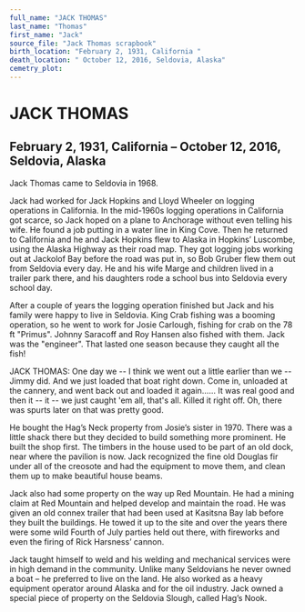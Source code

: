 ```yaml
---
full_name: "JACK THOMAS"
last_name: "Thomas"
first_name: "Jack"
source_file: "Jack Thomas scrapbook"
birth_location: "February 2, 1931, California "
death_location: " October 12, 2016, Seldovia, Alaska"
cemetry_plot: 
---
```

# JACK THOMAS

## February 2, 1931, California – October 12, 2016, Seldovia, Alaska

Jack Thomas came to Seldovia in 1968.

Jack had worked for Jack Hopkins and Lloyd Wheeler on logging operations
in California. In the mid-1960s logging operations in California got
scarce, so Jack hoped on a plane to Anchorage without even telling his
wife. He found a job putting in a water line in King Cove. Then he
returned to California and he and Jack Hopkins flew to Alaska in
Hopkins’ Luscombe, using the Alaska Highway as their road map. They
got logging jobs working out at Jackolof Bay before the road was put in,
so Bob Gruber flew them out from Seldovia every day. He and his wife
Marge and children lived in a trailer park there, and his daughters rode
a school bus into Seldovia every school day.

After a couple of years the logging operation finished but Jack and his
family were happy to live in Seldovia. King Crab fishing was a booming
operation, so he went to work for Josie Carlough, fishing for crab on
the 78 ft "Primus". Johnny Saracoff and Roy Hansen also fished with
them. Jack was the "engineer". That lasted one season because they
caught all the fish\!

JACK THOMAS: One day we -- I think we went out a little earlier than we
-- Jimmy did. And we just loaded that boat right down. Come in, unloaded
at the cannery, and went back out and loaded it again…... It was real
good and then it -- it -- we just caught 'em all, that's all. Killed it
right off. Oh, there was spurts later on that was pretty good.

He bought the Hag’s Neck property from Josie’s sister in 1970. There was
a little shack there but they decided to build something more prominent.
He built the shop first. The timbers in the house used to be part of an
old dock, near where the pavilion is now. Jack recognized the fine old
Douglas fir under all of the creosote and had the equipment to move
them, and clean them up to make beautiful house beams.

Jack also had some property on the way up Red Mountain. He had a mining
claim at Red Mountain and helped develop and maintain the road. He was
given an old connex trailer that had been used at Kasitsna Bay lab
before they built the buildings. He towed it up to the site and over the
years there were some wild Fourth of July parties held out there, with
fireworks and even the firing of Rick Harsness’ cannon.

Jack taught himself to weld and his welding and mechanical services were
in high demand in the community. Unlike many Seldovians he never owned a
boat – he preferred to live on the land. He also worked as a heavy
equipment operator around Alaska and for the oil industry. Jack owned a
special piece of property on the Seldovia Slough, called Hag’s Nook.
